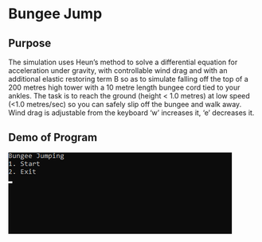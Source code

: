 # Bungee Jump

## Purpose
The simulation uses Heun’s method to solve a differential equation for acceleration under gravity, with controllable wind drag and with an additional elastic restoring term B so as to simulate falling off the top of a 200 metres high tower with a 10 metre length bungee cord tied to your ankles. The task is to reach the ground (height < 1.0 metres) at low speed (<1.0 metres/sec) so you can safely slip off the bungee and walk away. Wind drag is adjustable from the keyboard ‘w’ increases it, ‘e’ decreases it.

## Demo of Program
![Assign 3 GIF](https://github.com/AhmedAfzal5/CST8233-Numerical-Computing/blob/master/Assignment%203/assign3-demo.gif)
